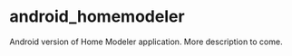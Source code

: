 android_homemodeler
===================

Android version of Home Modeler application. More description to come.
